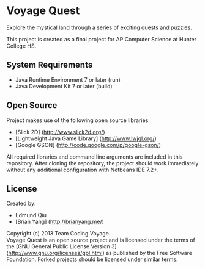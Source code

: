 Voyage Quest
=============
Explore the mystical land through a series of exciting quests and puzzles.

This project is created as a final project for AP Computer Science at Hunter College HS.

System Requirements
------------------------
* Java Runtime Environment 7 or later (run)
* Java Development Kit 7 or later (build)

Open Source
------------------------
Project makes use of the following open source libraries:
* [Slick 2D] (http://www.slick2d.org/)
* [Lightweight Java Game Library] (http://www.lwjgl.org/)
* [Google GSON] (http://code.google.com/p/google-gson/)

All required libraries and command line arguments are included in this repository. After cloning the repository, the project should work immediately without any additional configuration with Netbeans IDE 7.2+.

License
------------------------
Created by:
* Edmund Qiu
* [Brian Yang] (http://brianyang.me/)

Copyright (c) 2013 Team Coding Voyage.  
Voyage Quest is an open source project and is licensed under the terms of the [GNU General Public License Version 3] (http://www.gnu.org/licenses/gpl.html) as published by the Free Software Foundation. Forked projects should be licensed under similar terms.
